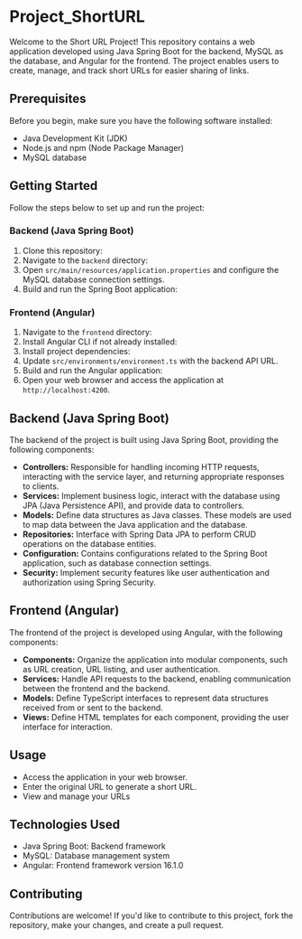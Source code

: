 # Project_ShortURL

Welcome to the Short URL Project! This repository contains a web application developed using Java Spring Boot for the backend, MySQL as the database, and Angular for the frontend. The project enables users to create, manage, and track short URLs for easier sharing of links.

## Prerequisites

Before you begin, make sure you have the following software installed:

- Java Development Kit (JDK)
- Node.js and npm (Node Package Manager)
- MySQL database

## Getting Started

Follow the steps below to set up and run the project:

### Backend (Java Spring Boot)

1. Clone this repository: 
2. Navigate to the `backend` directory:
3. Open `src/main/resources/application.properties` and configure the MySQL database connection settings.
4. Build and run the Spring Boot application:

### Frontend (Angular)

1. Navigate to the `frontend` directory:
2. Install Angular CLI if not already installed:
3. Install project dependencies:
4. Update `src/environments/environment.ts` with the backend API URL.
5. Build and run the Angular application:
6. Open your web browser and access the application at `http://localhost:4200`.

## Backend (Java Spring Boot)

The backend of the project is built using Java Spring Boot, providing the following components:

- **Controllers:** Responsible for handling incoming HTTP requests, interacting with the service layer, and returning appropriate responses to clients.
- **Services:** Implement business logic, interact with the database using JPA (Java Persistence API), and provide data to controllers.
- **Models:** Define data structures as Java classes. These models are used to map data between the Java application and the database.
- **Repositories:** Interface with Spring Data JPA to perform CRUD operations on the database entities.
- **Configuration:** Contains configurations related to the Spring Boot application, such as database connection settings.
- **Security:** Implement security features like user authentication and authorization using Spring Security.

## Frontend (Angular)

The frontend of the project is developed using Angular, with the following components:

- **Components:** Organize the application into modular components, such as URL creation, URL listing, and user authentication.
- **Services:** Handle API requests to the backend, enabling communication between the frontend and the backend.
- **Models:** Define TypeScript interfaces to represent data structures received from or sent to the backend.
- **Views:** Define HTML templates for each component, providing the user interface for interaction.

## Usage

- Access the application in your web browser.
- Enter the original URL to generate a short URL.
- View and manage your URLs

## Technologies Used

- Java Spring Boot: Backend framework
- MySQL: Database management system  
- Angular: Frontend framework  version 16.1.0

## Contributing

Contributions are welcome! If you'd like to contribute to this project, fork the repository, make your changes, and create a pull request.




